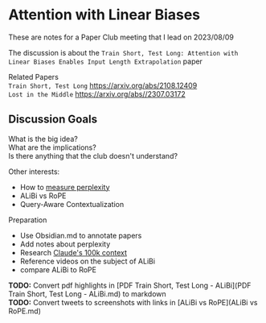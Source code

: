 # Attention with Linear Biases
These are notes for a Paper Club meeting that I lead on 2023/08/09

The discussion is about the `Train Short, Test Long: Attention with Linear Biases Enables Input Length Extrapolation` paper

Related Papers  
	`Train Short, Test Long` https://arxiv.org/abs/2108.12409  
	`Lost in the Middle` https://arxiv.org/abs//2307.03172

## Discussion Goals
What is the big idea?  
What are the implications?  
Is there anything that the club doesn't understand?  

Other interests:
- How to [measure perplexity](https://www.youtube.com/watch?v=NURcDHhYe98&ab_channel=HuggingFace)
- ALiBi vs RoPE
- Query-Aware Contextualization

Preparation
- Use Obsidian.md to annotate papers
- Add notes about perplexity
- Research [Claude's 100k context](https://www.reddit.com/r/ChatGPTPro/comments/14zn6i1/had_claude_2_explain_the_100k_context_window_if/)
- Reference videos on the subject of ALiBi
- compare ALiBi to RoPE

**TODO:** Convert pdf highlights in [PDF Train Short, Test Long - ALiBi](PDF Train Short, Test Long - ALiBi.md) to markdown  
**TODO:** Convert tweets to screenshots with links in [ALiBi vs RoPE](ALiBi vs RoPE.md)